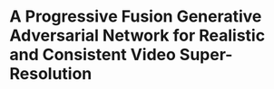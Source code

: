 # A Progressive Fusion Generative Adversarial Network for Realistic and Consistent Video Super-Resolution
